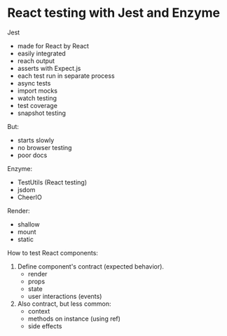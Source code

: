 # React testing with Jest and Enzyme

Jest
* made for React by React
* easily integrated
* reach output
* asserts with Expect.js
* each test run in separate process
* async tests
* import mocks
* watch testing
* test coverage
* snapshot testing

But:
* starts slowly
* no browser testing
* poor docs

Enzyme:
* TestUtils (React testing)
* jsdom
* CheerIO

Render:
* shallow
* mount
* static

How to test React components:
1. Define component's contract (expected behavior).
    * render
    * props
    * state
    * user interactions (events)
2. Also contract, but less common:
    * context
    * methods on instance (using ref)
    * side effects
